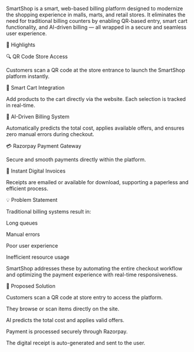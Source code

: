 
SmartShop is a smart, web-based billing platform designed to modernize the shopping experience in malls, marts, and retail stores. It eliminates the need for traditional billing counters by enabling QR-based entry, smart cart functionality, and AI-driven billing — all wrapped in a secure and seamless user experience.

🌟 Highlights

🔍 QR Code Store Access

Customers scan a QR code at the store entrance to launch the SmartShop platform instantly.

🛒 Smart Cart Integration

Add products to the cart directly via the website. Each selection is tracked in real-time.

🤖 AI-Driven Billing System

Automatically predicts the total cost, applies available offers, and ensures zero manual errors during checkout.

💳 Razorpay Payment Gateway

Secure and smooth payments directly within the platform.

📩 Instant Digital Invoices

Receipts are emailed or available for download, supporting a paperless and efficient process.

💡 Problem Statement

Traditional billing systems result in:

Long queues

Manual errors

Poor user experience

Inefficient resource usage

SmartShop addresses these by automating the entire checkout workflow and optimizing the payment experience with real-time responsiveness.

🧠 Proposed Solution

Customers scan a QR code at store entry to access the platform.

They browse or scan items directly on the site.

AI predicts the total cost and applies valid offers.

Payment is processed securely through Razorpay.

The digital receipt is auto-generated and sent to the user.
